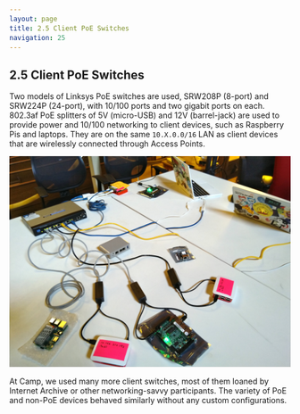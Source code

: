 ```yaml
---
layout: page
title: 2.5 Client PoE Switches
navigation: 25
---
```


## 2.5 Client PoE Switches

Two models of Linksys PoE switches are used, SRW208P (8-port) and SRW224P (24-port), with 10/100 ports and two gigabit ports on each. 802.3af PoE splitters of 5V (micro-USB) and 12V (barrel-jack) are used to provide power and 10/100 networking to client devices, such as Raspberry Pis and laptops. They are on the same `10.X.0.0/16` LAN as client devices that are wirelessly connected through Access Points.

![network-switch](images/network-switch.jpg)

At Camp, we used many more client switches, most of them loaned by Internet Archive or other networking-savvy participants. The variety of PoE and non-PoE devices behaved similarly without any custom configurations.